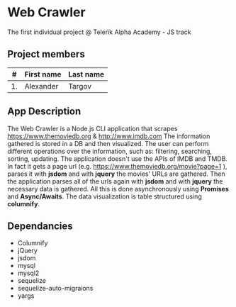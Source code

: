 # Web Crawler

The first individual project @ Telerik Alpha Academy - JS track

## Project members

| #        | First name | Last name  |
| -------- | --------- 	| ---------- |
| 1.	     | Alexander 	| Targov	   |

## App Description

The Web Crawler is a Node.js CLI application that scrapes https://www.themoviedb.org & http://www.imdb.com
The information gathered is stored in a DB and then visualized. The user can perform different operations over the information, such as: filtering, searching, sorting, updating. The application doesn't use the APIs of IMDB and TMDB. In fact it gets a page url (e.g. https://www.themoviedb.org/movie?page=1 ), parses it with __jsdom__ and with __jquery__ the movies' URLs are gathered. Then the application parses all of the urls again with __jsdom__ and with __jquery__ the necessary data is gathered. All this is done asynchronously using __Promises__ and __Async/Awaits__. The data visualization is table structured using __columnify__. 

## Dependancies

  * Columnify
  * jQuery
  * jsdom
  * mysql
  * mysql2
  * sequelize
  * sequelize-auto-migraions
  * yargs
